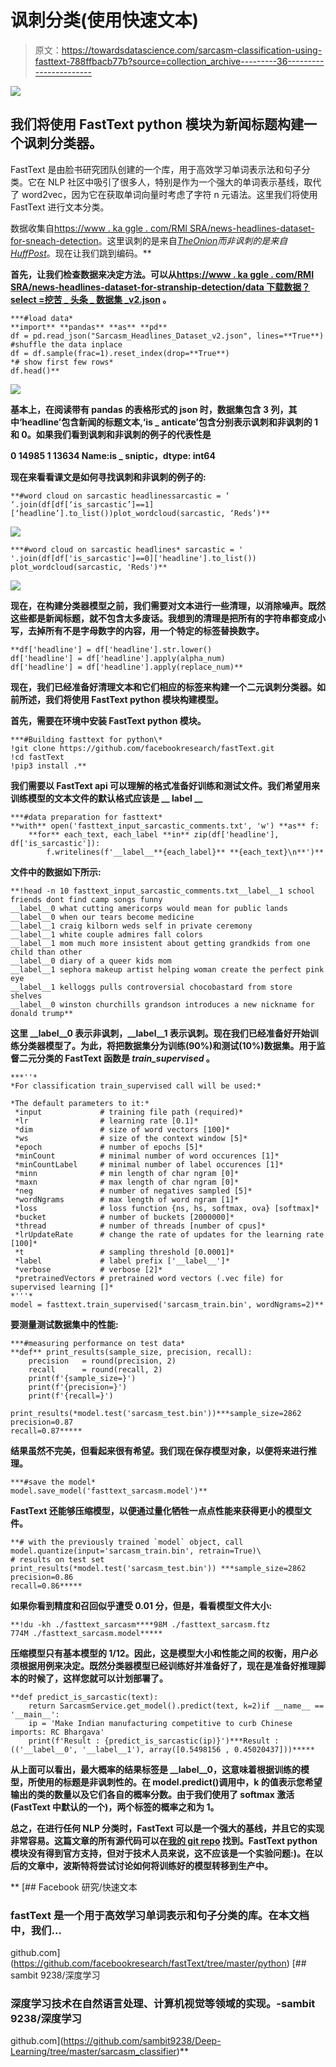 # 讽刺分类(使用快速文本)

> 原文：<https://towardsdatascience.com/sarcasm-classification-using-fasttext-788ffbacb77b?source=collection_archive---------36----------------------->

![](img/9bb9610e1bf0d0d7fa2f6649fca772bb.png)

## 我们将使用 FastText python 模块为新闻标题构建一个讽刺分类器。

FastText 是由脸书研究团队创建的一个库，用于高效学习单词表示法和句子分类。它在 NLP 社区中吸引了很多人，特别是作为一个强大的单词表示基线，取代了 word2vec，因为它在获取单词向量时考虑了字符 n 元语法。这里我们将使用 FastText 进行文本分类。

数据收集自[https://www . ka ggle . com/RMI SRA/news-headlines-dataset-for-sneach-detection](https://www.kaggle.com/rmisra/news-headlines-dataset-for-sarcasm-detection)。这里讽刺的是来自[*TheOnion*](https://www.theonion.com/)*而非讽刺的是来自*[*HuffPost*](https://www.huffingtonpost.com/)。现在让我们跳到编码。**

**首先，让我们检查数据来决定方法。可以从[https://www . ka ggle . com/RMI SRA/news-headlines-dataset-for-stranship-detection/data 下载数据？select =挖苦 _ 头条 _ 数据集 _v2.json](https://www.kaggle.com/rmisra/news-headlines-dataset-for-sarcasm-detection/data?select=Sarcasm_Headlines_Dataset_v2.json) 。**

```
***#load data*
**import** **pandas** **as** **pd**
df = pd.read_json("Sarcasm_Headlines_Dataset_v2.json", lines=**True**)
#shuffle the data inplace
df = df.sample(frac=1).reset_index(drop=**True**)
*# show first few rows*
df.head()**
```

**![](img/654004dc863b3819250d28e696782eaa.png)**

**基本上，在阅读带有 pandas 的表格形式的 json 时，数据集包含 3 列，其中‘headline’包含新闻的标题文本,‘is _ anticate’包含分别表示讽刺和非讽刺的 1 和 0。如果我们看到讽刺和非讽刺的例子的代表性是**

**0 14985
1 13634
Name:is _ sniptic，dtype: int64**

**现在来看看课文是如何寻找讽刺和非讽刺的例子的:**

```
**#word cloud on sarcastic headlinessarcastic = ‘ ‘.join(df[df[‘is_sarcastic’]==1][‘headline’].to_list())plot_wordcloud(sarcastic, ‘Reds’)**
```

**![](img/d1b2957a0a28e8af848e253643263bcc.png)**

```
***#word cloud on sarcastic headlines* sarcastic = ' '.join(df[df['is_sarcastic']==0]['headline'].to_list()) plot_wordcloud(sarcastic, 'Reds')**
```

**![](img/e36f9b692705e5c14cb1b5253f0f91bb.png)**

**现在，在构建分类器模型之前，我们需要对文本进行一些清理，以消除噪声。既然这些都是新闻标题，就不包含太多废话。我想到的清理是把所有的字符串都变成小写，去掉所有不是字母数字的内容，用一个特定的标签替换数字。**

```
**df['headline'] = df['headline'].str.lower()
df['headline'] = df['headline'].apply(alpha_num)
df['headline'] = df['headline'].apply(replace_num)**
```

**现在，我们已经准备好清理文本和它们相应的标签来构建一个二元讽刺分类器。如前所述，我们将使用 FastText python 模块构建模型。**

**首先，需要在环境中安装 FastText python 模块。**

```
***#Building fasttext for python\* 
!git clone https://github.com/facebookresearch/fastText.git 
!cd fastText
!pip3 install .**
```

**我们需要以 FastText api 可以理解的格式准备好训练和测试文件。我们希望用来训练模型的文本文件的默认格式应该是 __ label __** 

```
***#data preparation for fasttext*
**with** open('fasttext_input_sarcastic_comments.txt', 'w') **as** f:
    **for** each_text, each_label **in** zip(df['headline'], df['is_sarcastic']):
        f.writelines(f'__label__**{each_label}** **{each_text}\n**')**
```

**文件中的数据如下所示:**

```
**!head -n 10 fasttext_input_sarcastic_comments.txt__label__1 school friends dont find camp songs funny
__label__0 what cutting americorps would mean for public lands
__label__0 when our tears become medicine
__label__1 craig kilborn weds self in private ceremony
__label__1 white couple admires fall colors
__label__1 mom much more insistent about getting grandkids from one child than other
__label__0 diary of a queer kids mom
__label__1 sephora makeup artist helping woman create the perfect pink eye
__label__1 kelloggs pulls controversial chocobastard from store shelves
__label__0 winston churchills grandson introduces a new nickname for donald trump**
```

**这里 __label__0 表示非讽刺，__label__1 表示讽刺。现在我们已经准备好开始训练分类器模型了。为此，将把数据集分为训练(90%)和测试(10%)数据集。用于监督二元分类的 FastText 函数是 *train_supervised* 。**

```
***''*
*For classification train_supervised call will be used:*

*The default parameters to it:*
 *input             # training file path (required)*
 *lr                # learning rate [0.1]*
 *dim               # size of word vectors [100]*
 *ws                # size of the context window [5]*
 *epoch             # number of epochs [5]*
 *minCount          # minimal number of word occurences [1]*
 *minCountLabel     # minimal number of label occurences [1]*
 *minn              # min length of char ngram [0]*
 *maxn              # max length of char ngram [0]*
 *neg               # number of negatives sampled [5]*
 *wordNgrams        # max length of word ngram [1]*
 *loss              # loss function {ns, hs, softmax, ova} [softmax]*
 *bucket            # number of buckets [2000000]*
 *thread            # number of threads [number of cpus]*
 *lrUpdateRate      # change the rate of updates for the learning rate [100]*
 *t                 # sampling threshold [0.0001]*
 *label             # label prefix ['__label__']*
 *verbose           # verbose [2]*
 *pretrainedVectors # pretrained word vectors (.vec file) for supervised learning []*
*'''*
model = fasttext.train_supervised('sarcasm_train.bin', wordNgrams=2)**
```

**要测量测试数据集中的性能:**

```
***#measuring performance on test data*
**def** print_results(sample_size, precision, recall):
    precision   = round(precision, 2)
    recall      = round(recall, 2)
    print(f'{sample_size=}')
    print(f'{precision=}')
    print(f'{recall=}')

print_results(*model.test('sarcasm_test.bin'))***sample_size=2862 
precision=0.87 
recall=0.87*****
```

**结果虽然不完美，但看起来很有希望。我们现在保存模型对象，以便将来进行推理。**

```
***#save the model*
model.save_model('fasttext_sarcasm.model')**
```

**FastText 还能够压缩模型，以便通过量化牺牲一点点性能来获得更小的模型文件。**

```
**# with the previously trained `model` object, call
model.quantize(input='sarcasm_train.bin', retrain=True)\
# results on test set
print_results(*model.test('sarcasm_test.bin')) ***sample_size=2862 
precision=0.86 
recall=0.86*****
```

**如果你看到精度和召回似乎遭受 0.01 分，但是，看看模型文件大小:**

```
**!du -kh ./fasttext_sarcasm****98M ./fasttext_sarcasm.ftz
774M ./fasttext_sarcasm.model*****
```

**压缩模型只有基本模型的 1/12。因此，这是模型大小和性能之间的权衡，用户必须根据用例来决定。既然分类器模型已经训练好并准备好了，现在是准备好推理脚本的时候了，这样您就可以计划部署了。**

```
**def predict_is_sarcastic(text):
    return SarcasmService.get_model().predict(text, k=2)if __name__ == '__main__':
    ip = 'Make Indian manufacturing competitive to curb Chinese imports: RC Bhargava'
    print(f'Result : {predict_is_sarcastic(ip)}')***Result : (('__label__0', '__label__1'), array([0.5498156 , 0.45020437]))*****
```

**从上面可以看出，最大概率的结果标签是 __label__0，这意味着根据训练的模型，所使用的标题是非讽刺性的。在 model.predict()调用中，k 的值表示您希望输出的类的数量以及它们各自的概率分数。由于我们使用了 softmax 激活(FastText 中默认的一个)，两个标签的概率之和为 1。**

**总之，在进行任何 NLP 分类时，FastText 可以是一个强大的基线，并且它的实现非常容易。这篇文章的所有源代码可以在[我的 git repo](https://github.com/sambit9238/Deep-Learning/tree/master/sarcasm_classifier) 找到。FastText python 模块没有得到官方支持，但对于技术人员来说，这不应该是一个实验问题:)。在以后的文章中，波斯特将尝试讨论如何将训练好的模型转移到生产中。**

**[](https://github.com/facebookresearch/fastText/tree/master/python) [## Facebook 研究/快速文本

### fastText 是一个用于高效学习单词表示和句子分类的库。在本文档中，我们…

github.com](https://github.com/facebookresearch/fastText/tree/master/python) [](https://github.com/sambit9238/Deep-Learning/tree/master/sarcasm_classifier) [## sambit 9238/深度学习

### 深度学习技术在自然语言处理、计算机视觉等领域的实现。-sambit 9238/深度学习

github.com](https://github.com/sambit9238/Deep-Learning/tree/master/sarcasm_classifier)**